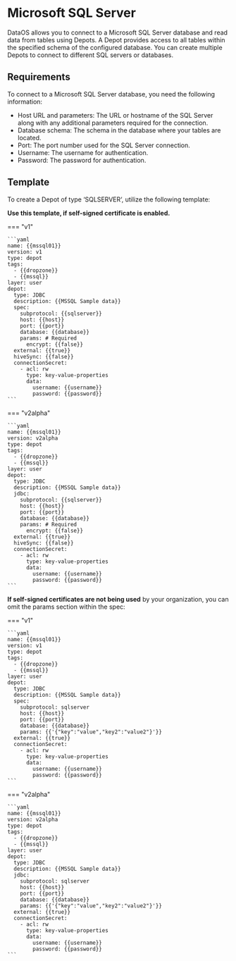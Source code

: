 # Microsoft SQL Server

DataOS allows you to connect to a Microsoft SQL Server database and read data from tables using Depots. A Depot provides access to all tables within the specified schema of the configured database. You can create multiple Depots to connect to different SQL servers or databases.

## Requirements

To connect to a Microsoft SQL Server database, you need the following information:

- Host URL and parameters: The URL or hostname of the SQL Server along with any additional parameters required for the connection.
- Database schema: The schema in the database where your tables are located.
- Port: The port number used for the SQL Server connection.
- Username: The username for authentication.
- Password: The password for authentication.

## Template

To create a Depot of type ‘SQLSERVER‘, utilize the following template:

**Use this template, if self-signed certificate is enabled.**

=== "v1"

    ```yaml
    name: {{mssql01}}
    version: v1
    type: depot
    tags:
      - {{dropzone}}
      - {{mssql}}
    layer: user
    depot:
      type: JDBC
      description: {{MSSQL Sample data}}
      spec:
        subprotocol: {{sqlserver}}
        host: {{host}}
        port: {{port}}
        database: {{database}}
        params: # Required
          encrypt: {{false}}
      external: {{true}}
      hiveSync: {{false}}
      connectionSecret:
        - acl: rw
          type: key-value-properties
          data:
            username: {{username}}
            password: {{password}}
    ```

=== "v2alpha"

    ```yaml
    name: {{mssql01}}
    version: v2alpha
    type: depot
    tags:
      - {{dropzone}}
      - {{mssql}}
    layer: user
    depot:
      type: JDBC
      description: {{MSSQL Sample data}}
      jdbc:
        subprotocol: {{sqlserver}}
        host: {{host}}
        port: {{port}}
        database: {{database}}
        params: # Required
          encrypt: {{false}}
      external: {{true}}
      hiveSync: {{false}}
      connectionSecret:
        - acl: rw
          type: key-value-properties
          data:
            username: {{username}}
            password: {{password}}
    ```

**If self-signed certificates are not being used** by your organization, you can omit the params section within the spec:

=== "v1"

    ```yaml
    name: {{mssql01}}
    version: v1
    type: depot
    tags:
      - {{dropzone}}
      - {{mssql}}
    layer: user
    depot:
      type: JDBC
      description: {{MSSQL Sample data}}
      spec:
        subprotocol: sqlserver
        host: {{host}}
        port: {{port}}
        database: {{database}}
        params: {{'{"key":"value","key2":"value2"}'}}
      external: {{true}}
      connectionSecret:
        - acl: rw
          type: key-value-properties
          data:
            username: {{username}}
            password: {{password}}
    ```

=== "v2alpha"

    ```yaml
    name: {{mssql01}}
    version: v2alpha
    type: depot
    tags:
      - {{dropzone}}
      - {{mssql}}
    layer: user
    depot:
      type: JDBC
      description: {{MSSQL Sample data}}
      jdbc:
        subprotocol: sqlserver
        host: {{host}}
        port: {{port}}
        database: {{database}}
        params: {{'{"key":"value","key2":"value2"}'}}
      external: {{true}}
      connectionSecret:
        - acl: rw
          type: key-value-properties
          data:
            username: {{username}}
            password: {{password}}
    ```